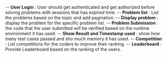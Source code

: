 

-- **User Login** : User should get authenticated and get authorized before solving problems with sessions that has expired time.
-- **Problem list** : List the problems based on the topic and add pagination. 
-- **Display problem** : display the problem for the specific problem list. 
-- **Problem Submission** : the code that the user submitted will be verified based on the runtime environment it has used.
-- **Show Result and Timestamp used** : show how many test cases passed and sho much memory it has used.
-- **Competition** : List competitions for the coders to improve their ranking.
-- **Leaderboard**  : Provide Leaderboard based on the ranking of the users.
